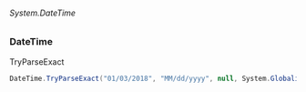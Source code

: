 ###### System.DateTime
### DateTime

TryParseExact
``` csharp
DateTime.TryParseExact("01/03/2018", "MM/dd/yyyy", null, System.Globalization.DateTimeStyles.None, out var dateTime);
```
